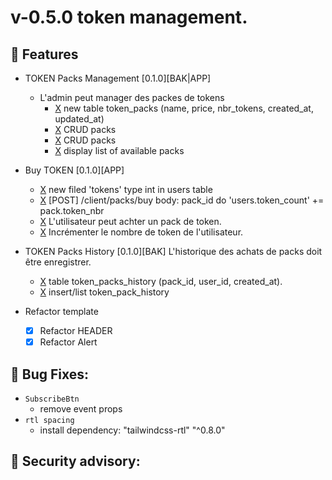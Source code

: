 # v-0.5.0 token management.

## 🚀 Features
  - TOKEN Packs Management [0.1.0][BAK|APP]
    - L'admin peut manager des packes de tokens
      - [X](dba) new table token_packs (name, price, nbr_tokens, created_at, updated_at)
      - [X](bak) CRUD packs
      - [X](api) CRUD packs
      - [X](app) display list of available packs

  - Buy TOKEN [0.1.0][APP]
    - [X](dba) new filed 'tokens' type int in  users table
    - [X](api) [POST] /client/packs/buy body: pack_id do 'users.token_count' += pack.token_nbr
    - [X](app) L'utilisateur peut achter un pack de token.
    - [X](app) Incrémenter le nombre de token de l'utilisateur.

  - TOKEN Packs History [0.1.0][BAK]
    L'historique des achats de packs doit être enregistrer.
    - [X](dba) table token_packs_history (pack_id, user_id, created_at).
    - [X](api) insert/list token_pack_history
    <!-- - [-](bak) list all token_pack_history # with filter date, user -->

  - Refactor template
    - [X] Refactor HEADER
    - [X] Refactor Alert
    <!-- - [-] Refactor Footer -->

## 🐛 Bug Fixes:

  - `SubscribeBtn`
    - remove event props
  - `rtl spacing`
    - install dependency: "tailwindcss-rtl" "^0.8.0"

## 🔰 Security advisory:
